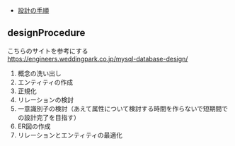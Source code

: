 <!-- TOC -->

- [設計の手順](#designProcedure)

<!-- /TOC -->

## designProcedure
こちらのサイトを参考にする<br>
https://engineers.weddingpark.co.jp/mysql-database-design/

1. 概念の洗い出し
1. エンティティの作成
1. 正規化
1. リレーションの検討
1. 一意識別子の検討（あえて属性について検討する時間を作らないで短期間での設計完了を目指す）
1. ER図の作成
1. リレーションとエンティティの最適化